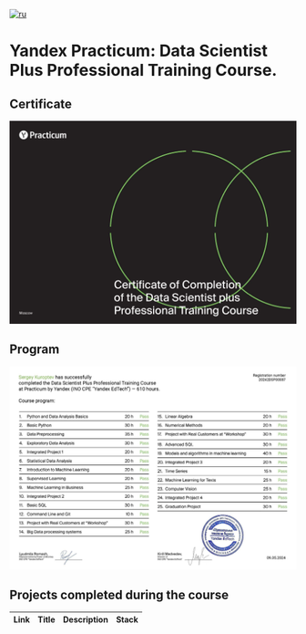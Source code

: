 [![ru](https://img.shields.io/badge/lang-ru-red.svg)](https://github.com/mrBrain101/Yandex_Practicum_projects/blob/afb4ebfce3147b9f185310eec8decff326854139/README.md)

# Yandex Practicum: Data Scientist Plus Professional Training Course.

## Certificate
![Certificate](Certificate_en/certificate_en_Page_1.jpg)

## Program
![Program](Certificate_en/certificate_en_Page_2.jpg)

## Projects completed during the course
| Link | Title | Description | Stack |
|:--|:--|:--|:--|
